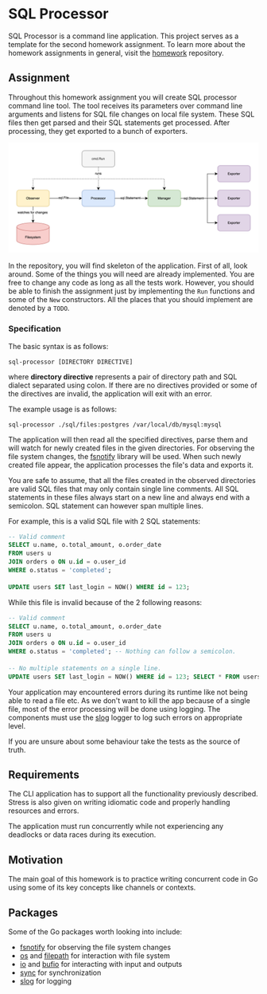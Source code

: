 # SQL Processor

SQL Processor is a command line application.
This project serves as a template for the second homework assignment.
To learn more about the homework assignments in general, visit
the [homework](https://github.com/course-go/homework) repository.

## Assignment

Throughout this homework assignment you will create SQL processor command line tool.
The tool receives its parameters over command line arguments and listens for SQL
file changes on local file system. These SQL files then get parsed and their SQL
statements get processed. After processing, they get exported to a bunch of exporters.

![SQL Processor diagram](assets/sql-processor.svg)

In the repository, you will find skeleton of the application. First of all, look
around. Some of the things you will need are already implemented.
You are free to change any code as long as all the tests work.
However, you should be able to finish the assignment just by implementing
the `Run` functions and some of the `New` constructors.
All the places that you should implement are denoted by a `TODO`.

### Specification

The basic syntax is as follows:

```shell
sql-processor [DIRECTORY DIRECTIVE]
```

where **directory directive** represents a pair of directory path and SQL dialect
separated using colon.
If there are no directives provided or some of the directives are invalid, the
application will exit with an error.

The example usage is as follows:

```shell
sql-processor ./sql/files:postgres /var/local/db/mysql:mysql
```

The application will then read all the specified directives, parse them and will
watch for newly created files in the given directories. For observing the file
system changes, the [fsnotify](https://github.com/fsnotify/fsnotify) library will
be used. When such newly created file appear, the application processes the file's
data and exports it.

You are safe to assume, that all the files created in the observed directories are
valid SQL files that may only contain single line comments. All SQL statements
in these files always start on a new line and always end with a semicolon.
SQL statement can however span multiple lines.

For example, this is a valid SQL file with 2 SQL statements:

```sql
-- Valid comment
SELECT u.name, o.total_amount, o.order_date
FROM users u
JOIN orders o ON u.id = o.user_id
WHERE o.status = 'completed';

UPDATE users SET last_login = NOW() WHERE id = 123;
```

While this file is invalid because of the 2 following reasons:

```sql
-- Valid comment
SELECT u.name, o.total_amount, o.order_date
FROM users u
JOIN orders o ON u.id = o.user_id
WHERE o.status = 'completed'; -- Nothing can follow a semicolon.

-- No multiple statements on a single line.
UPDATE users SET last_login = NOW() WHERE id = 123; SELECT * FROM users;
```

Your application may encountered errors during its runtime like not being
able to read a file etc. As we don't want to kill the app because of a single file,
most of the error processing will be done using logging. The components must
use the [slog](https://pkg.go.dev/log/slog) logger to log such errors
on appropriate level.

If you are unsure about some behaviour take the tests as the source of truth.

## Requirements

The CLI application has to support all the functionality previously
described. Stress is also given on writing idiomatic code and properly
handling resources and errors.

The application must run concurrently while not experiencing any deadlocks or
data races during its execution.

## Motivation

The main goal of this homework is to practice writing concurrent code in Go
using some of its key concepts like channels or contexts.

## Packages

Some of the Go packages worth looking into include:

- [fsnotify](https://github.com/fsnotify/fsnotify) for observing the
  file system changes
- [os](https://pkg.go.dev/os) and [filepath](https://pkg.go.dev/filepath) for
  interaction with file system
- [io](https://pkg.go.dev/io) and [bufio](https://pkg.go.dev/bufio) for interacting
  with input and outputs
- [sync](https://pkg.go.dev/sync) for synchronization
- [slog](https://pkg.go.dev/log/slog) for logging
